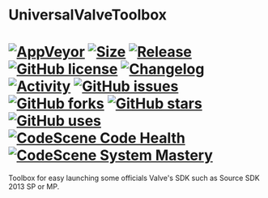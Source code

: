 # UniversalValveToolbox

# [![AppVeyor](https://img.shields.io/appveyor/ci/stamepicmorg/universalvalvetoolbox?style=flat-square)](https://ci.appveyor.com/project/stamepicmorg/universalvalvetoolbox)   [![Size](https://img.shields.io/github/repo-size/EpicMorg/UniversalValveToolbox?label=size&style=flat-square)](https://github.com/EpicMorg/UniversalValveToolbox/archive/master.zip) [![Release](https://img.shields.io/github/v/release/EpicMorg/UniversalValveToolbox?style=flat-square)](https://github.com/EpicMorg/UniversalValveToolbox/releases) [![GitHub license](https://img.shields.io/github/license/EpicMorg/UniversalValveToolbox.svg?style=popout-square)](LICENSE.md) [![Changelog](https://img.shields.io/badge/Changelog-yellow.svg?style=popout-square)](CHANGELOG.md) [![Activity](https://img.shields.io/github/commit-activity/w/EpicMorg/UniversalValveToolbox?&style=flat-square)](https://github.com/EpicMorg/UniversalValveToolbox/commits) [![GitHub issues](https://img.shields.io/github/issues/EpicMorg/UniversalValveToolbox.svg?style=popout-square)](https://github.com/EpicMorg/UniversalValveToolbox/issues) [![GitHub forks](https://img.shields.io/github/forks/EpicMorg/UniversalValveToolbox.svg?style=popout-square)](https://github.com/EpicMorg/UniversalValveToolbox/network) [![GitHub stars](https://img.shields.io/github/stars/EpicMorg/UniversalValveToolbox.svg?style=popout-square)](https://github.com/EpicMorg/UniversalValveToolbox/stargazers) [![GitHub uses](https://img.shields.io/sourcegraph/rrc/github.com/EpicMorg/UniversalValveToolbox?style=flat-square)](https://github.com/EpicMorg/UniversalValveToolbox/pulse) [![CodeScene Code Health](https://codescene.io/projects/6852/status-badges/code-health)](https://codescene.io/projects/6852) [![CodeScene System Mastery](https://codescene.io/projects/6852/status-badges/system-mastery)](https://codescene.io/projects/6852)

Toolbox for easy launching some officials Valve's SDK such as Source SDK 2013 SP or MP.
